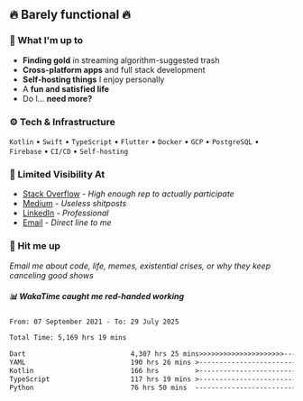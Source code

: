 ## 🔥 Barely functional 🔥

### 🎯 What I'm up to

- **Finding gold** in streaming algorithm-suggested trash
- **Cross-platform apps** and full stack development
- **Self-hosting things** I enjoy personally
- A **fun and satisfied life**
- Do I... **need more?**

### ⚙️ Tech & Infrastructure

`Kotlin` • `Swift` • `TypeScript` • `Flutter` • `Docker` • `GCP` • `PostgreSQL` • `Firebase` •
`CI/CD` • `Self-hosting`

### 🔗 Limited Visibility At

- [Stack Overflow](https://stackoverflow.com/users/15199864/deepanshu) - *High enough rep to
  actually participate*
- [Medium](https://medium.com/@deepanshuc2141) - *Useless shitposts*
- [LinkedIn](https://www.linkedin.com/in/chaudhary-deepanshu/) - *Professional*
- [Email](mailto:0qs8e9yn@duck.com) - *Direct line to me*

### 💬 Hit me up

*Email me about code, life, memes, existential crises, or why they keep canceling good shows*

##### 📊 *WakaTime caught me red-handed working*

<!--START_SECTION:waka-->

```txt
From: 07 September 2021 - To: 29 July 2025

Total Time: 5,169 hrs 19 mins

Dart                          4,307 hrs 25 mins>>>>>>>>>>>>>>>>>>>>>----   83.33 %
YAML                          190 hrs 26 mins >------------------------   03.68 %
Kotlin                        166 hrs         >------------------------   03.21 %
TypeScript                    117 hrs 19 mins >------------------------   02.27 %
Python                        76 hrs 50 mins  -------------------------   01.49 %
```

<!--END_SECTION:waka-->

<!---
If you're reading this in the raw file, you've gone too deep. Go back.
--->
